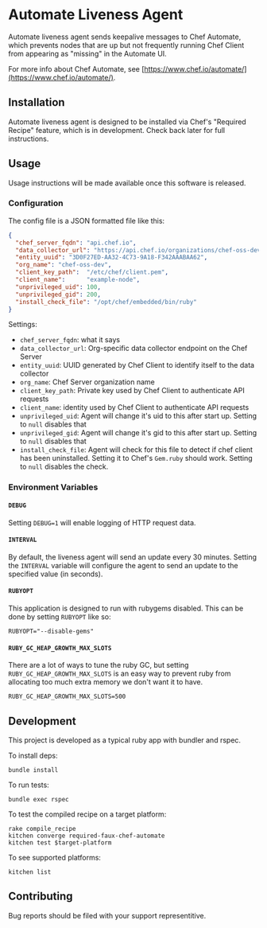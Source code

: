 # Automate Liveness Agent

Automate liveness agent sends keepalive messages to Chef Automate, which
prevents nodes that are up but not frequently running Chef Client from
appearing as "missing" in the Automate UI.

For more info about Chef Automate, see [https://www.chef.io/automate/](https://www.chef.io/automate/).

## Installation

Automate liveness agent is designed to be installed via Chef's "Required
Recipe" feature, which is in development. Check back later for full
instructions.

## Usage

Usage instructions will be made available once this software is
released.

### Configuration

The config file is a JSON formatted file like this:

```json
{
  "chef_server_fqdn": "api.chef.io",
  "data_collector_url": "https://api.chef.io/organizations/chef-oss-dev/data-collector",
  "entity_uuid": "3D0F27ED-AA32-4C73-9A18-F342AAABAA62",
  "org_name": "chef-oss-dev",
  "client_key_path":  "/etc/chef/client.pem",
  "client_name":      "example-node",
  "unprivileged_uid": 100,
  "unprivileged_gid": 200,
  "install_check_file": "/opt/chef/embedded/bin/ruby"
}
```

Settings:

* `chef_server_fqdn`: what it says
* `data_collector_url`: Org-specific data collector endpoint on the Chef
  Server
* `entity_uuid`: UUID generated by Chef Client to identify itself to the
  data collector
* `org_name`: Chef Server organization name
* `client_key_path`: Private key used by Chef Client to authenticate API
  requests
* `client_name`: identity used by Chef Client to authenticate API
  requests
* `unprivileged_uid`: Agent will change it's uid to this after start up.
  Setting to `null` disables that
* `unprivileged_gid`: Agent will change it's gid to this after start up.
  Setting to `null` disables that
* `install_check_file`: Agent will check for this file to detect if chef
  client has been uninstalled. Setting it to Chef's `Gem.ruby` should
  work. Setting to `null` disables the check.

### Environment Variables

#### `DEBUG`

Setting `DEBUG=1` will enable logging of HTTP request data.

#### `INTERVAL`

By default, the liveness agent will send an update every 30 minutes.
Setting the `INTERVAL` variable will configure the agent to send an
update to the specified value (in seconds).

#### `RUBYOPT`

This application is designed to run with rubygems disabled. This can be
done by setting `RUBYOPT` like so:

```
RUBYOPT="--disable-gems"
```

#### `RUBY_GC_HEAP_GROWTH_MAX_SLOTS`

There are a lot of ways to tune the ruby GC, but setting
`RUBY_GC_HEAP_GROWTH_MAX_SLOTS` is an easy way to prevent ruby from
allocating too much extra memory we don't want it to have.

```
RUBY_GC_HEAP_GROWTH_MAX_SLOTS=500
```

## Development

This project is developed as a typical ruby app with bundler and rspec.

To install deps:

```
bundle install
```

To run tests:

```
bundle exec rspec
```

To test the compiled recipe on a target platform:

```
rake compile_recipe
kitchen converge required-faux-chef-automate
kitchen test $target-platform
```

To see supported platforms:

```
kitchen list
```

## Contributing

Bug reports should be filed with your support representitive.

